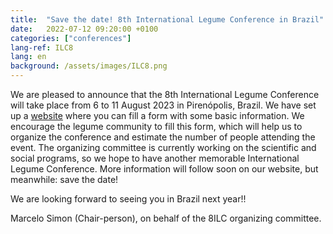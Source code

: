 ```yaml
---
title:  "Save the date! 8th International Legume Conference in Brazil"
date:   2022-07-12 09:20:00 +0100
categories: ["conferences"]
lang-ref: ILC8
lang: en
background: /assets/images/ILC8.png
---
```


We are pleased to announce that the 8th International Legume Conference will take place from 6 to 11 August 2023 in Pirenópolis, Brazil. We have set up a [website](www.8ilc.com) where you can fill a form with some basic information. We encourage the legume community to fill this form, which will help us to organize the conference and estimate the number of people attending the event. The organizing committee is currently working on the scientific and social programs, so we hope to have another memorable International Legume Conference. More information will follow soon on our website, but meanwhile: save the date!
 
We are looking forward to seeing you in Brazil next year!!
 
Marcelo Simon (Chair-person), on behalf of the 8ILC organizing committee.

